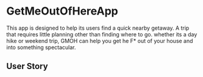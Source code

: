 # GetMeOutOfHereApp
This app is designed to help its users find a quick nearby getaway. A trip that requires little planning other than finding where to go. whether its a day hike or weekend trip, GMOH can help you get he F* out of your house and into something spectacular.

## User Story
